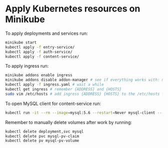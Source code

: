 # Apply Kubernetes resources on Minikube

To apply deployments and services run:

```sh
minikube start
kubectl apply -f entry-service/
kubectl apply -f auth-service/
kubectl apply -f content-service/
```

To apply ingress run:

```sh
minikube addons enable ingress
minikube addons disable addon-manager # see if everything works with: minikube addons list
kubectl apply -f ingress.yaml # wait a while
kubectl get ingress # remember {ADDRESS} and {HOSTS}
sudo vim /etc/hosts # add ingress {ADDRESS} {HOSTS} to the /etc/hosts file
```

To open MySQL client for content-service run:

```sh
kubectl run -it --rm --image=mysql:5.6 --restart=Never mysql-client -- mysql -h mysql -ppassword
```

Remember to manually delete volumes after work by running:

```sh
kubectl delete deployment,svc mysql
kubectl delete pvc mysql-pv-claim
kubectl delete pv mysql-pv-volume
```
